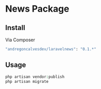# News Package

## Install

Via Composer

``` bash
"andregoncalvesdev/laravelnews": "0.1.*"
```

## Usage

``` php
php artisan vendor:publish
php artisan migrate
```
